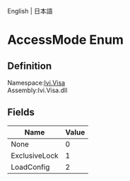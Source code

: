 English | 日本語

# AccessMode Enum

## Definition
Namespace:[Ivi.Visa](../Visa.md)<BR>
Assembly:Ivi.Visa.dll

## Fields

|Name|Value|
|---|---|
|None|0|
|ExclusiveLock|1|
|LoadConfig|2|
